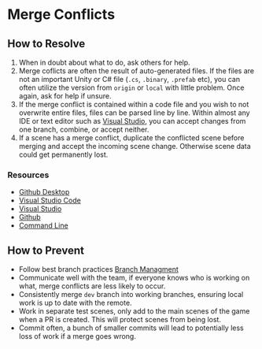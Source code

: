 # Merge Conflicts
## How to Resolve
1. When in doubt about what to do, ask others for help.
2. Merge coflicts are often the result of auto-generated files. If the files are not an important Unity or C# file (`.cs`, `.binary`, `.prefab` etc), you can often utilize the version from `origin` or `local` with little problem. Once again, ask for help if unsure.
4. If the merge conflict is contained within a code file and you wish to not overwrite entire files, files can be parsed line by line. Within almost any IDE or text editor such as [Visual Studio](https://code.visualstudio.com/), you can accept changes from one branch, combine, or accept neither.
5. If a scene has a merge conflict, duplicate the  conflicted scene before merging and accept the incoming scene change. Otherwise scene data could get permanently lost. 
### Resources
- [Github Desktop](https://www.youtube.com/watch?v=Q5AT8926fLI)
- [Visual Studio Code](https://code.visualstudio.com/docs/sourcecontrol/overview)
- [Visual Studio](https://learn.microsoft.com/en-us/visualstudio/version-control/git-resolve-conflicts?view=vs-2022)
- [Github](https://docs.github.com/en/pull-requests/collaborating-with-pull-requests/addressing-merge-conflicts/resolving-a-merge-conflict-on-github)
- [Command Line](https://docs.github.com/en/pull-requests/collaborating-with-pull-requests/addressing-merge-conflicts/resolving-a-merge-conflict-using-the-command-line)

## How to Prevent
- Follow best branch practices [Branch Managment](./branches.md)
- Communicate well with the team, if everyone knows who is working on what, merge conflicts are less likely to occur.
- Consistently merge `dev` branch into  working branches, ensuring local work is up to date with the remote.
- Work in separate test scenes, only add to the main scenes of the game when a PR is created. This will protect scenes from being lost.
- Commit often, a bunch of smaller commits will lead to potentially less loss of work if a merge goes wrong. 
        
